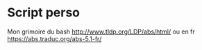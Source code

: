 # Script perso
Mon grimoire du bash
http://www.tldp.org/LDP/abs/html/
ou en fr
https://abs.traduc.org/abs-5.1-fr/

